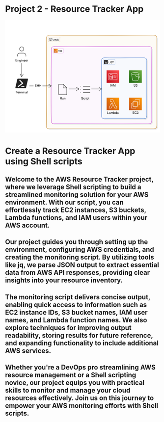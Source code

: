# Project 2 - Resource Tracker App

![project img](/Project-2-Resource-Tracker-App-Shell-Scripting/images/monitoring-app.png)

# Create a Resource Tracker App using Shell scripts

## Welcome to the AWS Resource Tracker project, where we leverage Shell scripting to build a streamlined monitoring solution for your AWS environment. With our script, you can effortlessly track EC2 instances, S3 buckets, Lambda functions, and IAM users within your AWS account.

## Our project guides you through setting up the environment, configuring AWS credentials, and creating the monitoring script. By utilizing tools like jq, we parse JSON output to extract essential data from AWS API responses, providing clear insights into your resource inventory.

## The monitoring script delivers concise output, enabling quick access to information such as EC2 instance IDs, S3 bucket names, IAM user names, and Lambda function names. We also explore techniques for improving output readability, storing results for future reference, and expanding functionality to include additional AWS services.

## Whether you're a DevOps pro streamlining AWS resource management or a Shell scripting novice, our project equips you with practical skills to monitor and manage your cloud resources effectively. Join us on this journey to empower your AWS monitoring efforts with Shell scripts.

